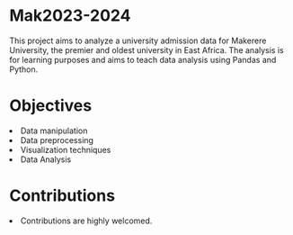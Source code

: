 # Mak2023-2024
This project aims to analyze a university admission data for Makerere University, the premier and oldest university in East Africa.
The analysis is for learning purposes and aims to teach data analysis using Pandas and Python.

# Objectives
<li>Data manipulation</li>
<li>Data preprocessing</li>
<li>Visualization techniques</li>
<li>Data Analysis</li>

# Contributions
<li>Contributions are highly welcomed.</li>
